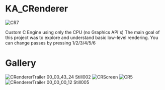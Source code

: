 # KA_CRenderer
![CR7](https://user-images.githubusercontent.com/45667686/144479185-4df52f03-b182-4cc2-b290-6a6cf5555c79.PNG)

Custom C Engine using only the CPU (no Graphics API's)
The main goal of this project was to explore and understand basic low-level rendering.
You can change passes by pressing 1/2/3/4/5/6

# Gallery 
![CRendererTrailer 00_00_43_24 Still002](https://user-images.githubusercontent.com/45667686/144481918-f4f855ac-8c80-47b8-950b-7e5a5ce503c2.png)
![CRScreen](https://user-images.githubusercontent.com/45667686/144481920-4714b690-d181-44ba-8b6c-d2793d0931e6.PNG)
![CR5](https://user-images.githubusercontent.com/45667686/144481921-5b9d7382-6524-4502-94e5-e8b72a2fcd6d.PNG)
![CRendererTrailer 00_00_00_12 Still005](https://user-images.githubusercontent.com/45667686/144481923-9bf7d82c-8946-4a69-8acf-6a3ec8b8d210.png)
